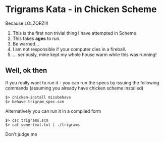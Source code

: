 # Trigrams Kata - in Chicken Scheme

Because LOLZORZ!!!

1. This is the first non trivial thing I have attempted in Scheme
2. This takes **ages** to run.
3. Be warned...
4. I am not responsible if your computer dies in a fireball.
5. ... seriously, mine kept my whole house warm while this was running!

## Well, ok then

If you really want to run it - you can run the specs by issuing the following commands (assuming you already have chicken scheme installed)

    $> chicken-install missbehave
    $> behave trigram_spec.scm

Alternatively you can run it in a compiled form

    $> csc trigrams.scm
    $> cat some-text.txt | ./trigrams

Don't judge me
